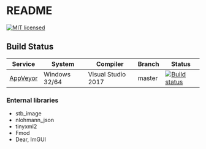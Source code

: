 # README #

[![MIT licensed](https://img.shields.io/badge/license-MIT-blue.svg)](LICENSE.md)

## Build Status

| Service | System | Compiler | Branch | Status |
| ------- | ------ | -------- | ------ | ------ |
| [AppVeyor](https://ci.appveyor.com/project/simco50/fluxengine)| Windows 32/64 | Visual Studio 2017 | master | [![Build status](https://ci.appveyor.com/api/projects/status/77bjd3rev61gsaco/branch/master?svg=true)](https://ci.appveyor.com/project/simco50/fluxengine/branch/master)

### Enternal libraries ###

* stb_image
* nlohmann_json
* tinyxml2
* Fmod
* Dear, ImGUI